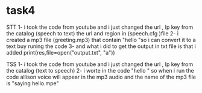 # task4


STT
1- i took the code from youtube and i just changed the url , Ip key from the catalog (speech to text) 
the url and region in (speech.cfg )file
2- i created a mp3 file (greeting.mp3)  that contain "hello  "so i can convert it to a text buy runing the code 
3- and what i did to get the output in txt file is that i added print(res,file=open("output.txt", "a"))

TSS
1- i took the code from youtube and i just changed the url , Ip key from the catalog (text to speech)
2- i worte in the code "hello " so when i run the code allison voice will appear in the mp3 audio 
and the name of the mp3 file is "saying hello.mpe"



 
  
